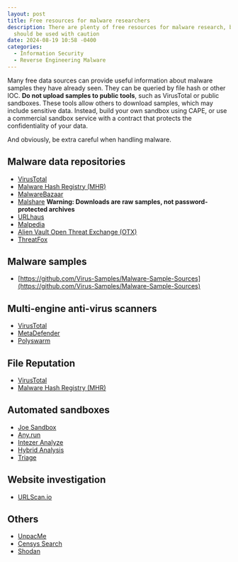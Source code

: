 ```yaml
---
layout: post
title: Free resources for malware researchers
description: There are plenty of free resources for malware research, but they
  should be used with caution
date: 2024-08-19 10:58 -0400
categories:
  - Information Security
  - Reverse Engineering Malware
---
```


Many free data sources can provide useful information about malware samples they
have already seen. They can be queried by file hash or other IOC.
**Do not upload samples to public tools**, such as VirusTotal or public
sandboxes. These tools allow others to download samples, which may include
sensitive data. Instead, build your own sandbox using CAPE, or use a
commercial sandbox service with a contract that protects the confidentiality of
your data.

And obviously, be extra careful when handling malware.

## Malware data repositories

- [VirusTotal](https://www.virustotal.com/)
- [Malware Hash Registry (MHR)](https://hash.cymru.com/)
- [MalwareBazaar](https://bazaar.abuse.ch/)
- [Malshare](https://malshare.com/) **Warning: Downloads are raw samples, not password-protected archives**
- [URLhaus](https://urlhaus.abuse.ch/)
- [Malpedia](https://malpedia.caad.fkie.fraunhofer.de/)
- [Alien Vault Open Threat Exchange (OTX)](https://otx.alienvault.com/)
- [ThreatFox](https://threatfox.abuse.ch/)

## Malware samples

- [https://github.com/Virus-Samples/Malware-Sample-Sources](https://github.com/Virus-Samples/Malware-Sample-Sources)

## Multi-engine anti-virus scanners

- [VirusTotal](https://www.virustotal.com/)
- [MetaDefender](https://metadefender.opswat.com/)
- [Polyswarm](https://polyswarm.network/)

## File Reputation

- [VirusTotal](https://www.virustotal.com/)
- [Malware Hash Registry (MHR)](https://hash.cymru.com/)

## Automated sandboxes

- [Joe Sandbox](https://www.joesandbox.com/#windows)
- [Any.run](https://any.run/)
- [Intezer Analyze](https://analyze.intezer.com/scan)
- [Hybrid Analysis](https://www.hybrid-analysis.com)
- [Triage](https://tria.ge/)

## Website investigation

- [URLScan.io](https://urlscan.io)

## Others

- [UnpacMe](https://www.unpac.me/)
- [Censys Search](https://censys.com/)
- [Shodan](https://www.shodan.io/)

